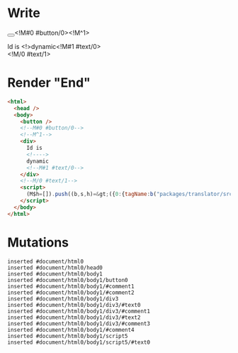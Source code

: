 # Write
  <button></button><!M#0 #button/0><!M^1><div>Id is <!>dynamic<!M#1 #text/0></div><!M/0 #text/1><script>(M$h=[]).push((b,s,h)=>({0:{tagName:b("packages/translator/src/__tests__/fixtures/dynamic-tag-custom-native/components/child.marko"),"#text/1!":h={},"#text/1(":b("packages/translator/src/__tests__/fixtures/dynamic-tag-custom-native/components/child.marko")},1:h}),[0,"packages/translator/src/__tests__/fixtures/dynamic-tag-custom-native/template.marko_0_tagName",])</script>


# Render "End"
```html
<html>
  <head />
  <body>
    <button />
    <!--M#0 #button/0-->
    <!--M^1-->
    <div>
      Id is 
      <!---->
      dynamic
      <!--M#1 #text/0-->
    </div>
    <!--M/0 #text/1-->
    <script>
      (M$h=[]).push((b,s,h)=&gt;({0:{tagName:b("packages/translator/src/__tests__/fixtures/dynamic-tag-custom-native/components/child.marko"),"#text/1!":h={},"#text/1(":b("packages/translator/src/__tests__/fixtures/dynamic-tag-custom-native/components/child.marko")},1:h}),[0,"packages/translator/src/__tests__/fixtures/dynamic-tag-custom-native/template.marko_0_tagName",])
    </script>
  </body>
</html>
```

# Mutations
```
inserted #document/html0
inserted #document/html0/head0
inserted #document/html0/body1
inserted #document/html0/body1/button0
inserted #document/html0/body1/#comment1
inserted #document/html0/body1/#comment2
inserted #document/html0/body1/div3
inserted #document/html0/body1/div3/#text0
inserted #document/html0/body1/div3/#comment1
inserted #document/html0/body1/div3/#text2
inserted #document/html0/body1/div3/#comment3
inserted #document/html0/body1/#comment4
inserted #document/html0/body1/script5
inserted #document/html0/body1/script5/#text0
```